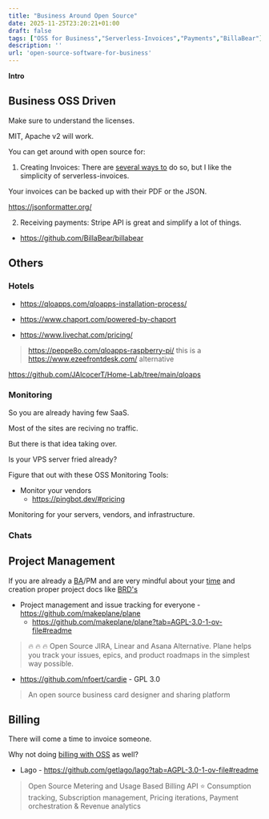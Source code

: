 ```yaml
---
title: "Business Around Open Source"
date: 2025-11-25T23:20:21+01:00
draft: false
tags: ["OSS for Business","Serverless-Invoices","Payments","BillaBear"]
description: ''
url: 'open-source-software-for-business'
---
```



**Intro**

## Business OSS Driven

Make sure to understand the licenses.

MIT, Apache v2 will work.

You can get around with open source for:

1. Creating Invoices: There are [several ways to](https://fossengineer.com/open-source-invoice-creator) do so, but I like the simplicity of serverless-invoices.

Your invoices can be backed up with their PDF or the JSON.

https://jsonformatter.org/

2. Receiving payments: Stripe API is great and simplify a lot of things.

* https://github.com/BillaBear/billabear



## Others

### Hotels


* https://qloapps.com/qloapps-installation-process/


* https://www.chaport.com/powered-by-chaport
* https://www.livechat.com/pricing/

> https://peppe8o.com/qloapps-raspberry-pi/ this is a https://www.ezeefrontdesk.com/ alternative


https://github.com/JAlcocerT/Home-Lab/tree/main/qloaps

### Monitoring

So you are already having few SaaS.

Most of the sites are reciving no traffic.

But there is that idea taking over.

Is your VPS server fried already?

Figure that out with these OSS Monitoring Tools:

* Monitor your vendors
    * https://pingbot.dev/#pricing

Monitoring for your servers, vendors, and infrastructure.

### Chats


## Project Management

If you are already a [BA](https://jalcocert.github.io/JAlcocerT/business-analytics-skills/)/PM and are very mindful about your [time](https://jalcocert.github.io/JAlcocerT/time-management-data-analytics/) and creation proper project docs like [BRD's](https://jalcocert.github.io/JAlcocerT/brd-vs-frd-for-data-analytics/)

* Project management and issue tracking for everyone - https://github.com/makeplane/plane
    * https://github.com/makeplane/plane?tab=AGPL-3.0-1-ov-file#readme

>  🔥 🔥 🔥 Open Source JIRA, Linear and Asana Alternative. Plane helps you track your issues, epics, and product roadmaps in the simplest way possible. 

* https://github.com/nfoert/cardie - GPL 3.0

> An open source business card designer and sharing platform



## Billing

There will come a time to invoice someone.

Why not doing [billing with OSS](https://fossengineer.com/open-source-invoice-creator/) as well?

* Lago - https://github.com/getlago/lago?tab=AGPL-3.0-1-ov-file#readme

> Open Source Metering and Usage Based Billing API ⭐️ Consumption tracking, Subscription management, Pricing iterations, Payment orchestration & Revenue analytics